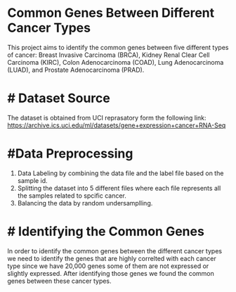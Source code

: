 # Common Genes Between Different Cancer Types

This project aims to identify the common genes between five different types of cancer: Breast Invasive Carcinoma (BRCA), Kidney Renal Clear Cell Carcinoma (KIRC), Colon Adenocarcinoma (COAD), Lung Adenocarcinoma (LUAD), and Prostate Adenocarcinoma (PRAD).

# # Dataset Source ##
The dataset is obtained from UCI reprasatory form the following link:
https://archive.ics.uci.edu/ml/datasets/gene+expression+cancer+RNA-Seq

# #Data Preprocessing ##
1. Data Labeling by combining the data file and the label file based on the sample id. 
2. Splitting the dataset into 5 different files where each file represents all the samples related to spcific cancer.
3. Balancing the data by random undersamplling. 

# # Identifying the Common Genes ##
In order to identify the common genes between the different cancer types we need to identify the genes that are highly correlted with each cancer type since we have 20,000 genes some of them are not expressed or slightly expressed. After identifying those genes we found the common genes between these cancer types. 
